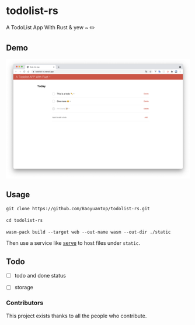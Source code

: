 # todolist-rs

A TodoList App With Rust & yew ~ ✏️

## Demo
![demo](static/demo.png)

## Usage

```
git clone https://github.com/Baoyuantop/todolist-rs.git

cd todolist-rs

wasm-pack build --target web --out-name wasm --out-dir ./static
```

Then use a service like [serve](https://www.npmjs.com/package/serve) to host files under `static`.

## Todo

- [ ] todo and done status
- [ ] storage


### Contributors

This project exists thanks to all the people who contribute. 
